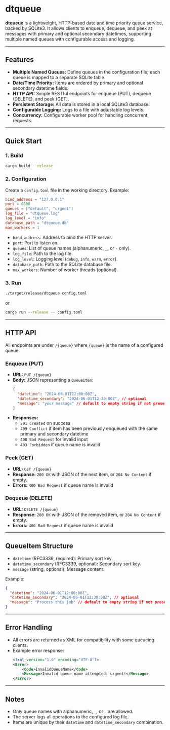 # dtqueue

**dtqueue** is a lightweight, HTTP-based date and time priority queue service, backed by SQLite3. It allows clients to enqueue, dequeue, and peek at messages with primary and optional secondary datetimes, supporting multiple named queues with configurable access and logging.

---

## Features

- **Multiple Named Queues:** Define queues in the configuration file; each queue is mapped to a separate SQLite table.
- **Date/Time Priority:** Items are ordered by primary and optional secondary datetime fields.
- **HTTP API:** Simple RESTful endpoints for enqueue (PUT), dequeue (DELETE), and peek (GET).
- **Persistent Storage:** All data is stored in a local SQLite3 database.
- **Configurable Logging:** Logs to a file with adjustable log levels.
- **Concurrency:** Configurable worker pool for handling concurrent requests.

---

## Quick Start

### 1. Build

```sh
cargo build --release
```

### 2. Configuration

Create a `config.toml` file in the working directory. Example:

```toml
bind_address = "127.0.0.1"
port = 8080
queues = ["default", "urgent"]
log_file = "dtqueue.log"
log_level = "info"
database_path = "dtqueue.db"
max_workers = 1
```

- `bind_address`: Address to bind the HTTP server.
- `port`: Port to listen on.
- `queues`: List of queue names (alphanumeric, `_`, or `-` only).
- `log_file`: Path to the log file.
- `log_level`: Logging level (`debug`, `info`, `warn`, `error`).
- `database_path`: Path to the SQLite database file.
- `max_workers`: Number of worker threads (optional).

### 3. Run

```sh
./target/release/dtqueue config.toml
```
or

```sh
cargo run --release -- config.toml
```

---

## HTTP API

All endpoints are under `/{queue}` where `{queue}` is the name of a configured queue.

### Enqueue (PUT)

- **URL:** `PUT /{queue}`
- **Body:** JSON representing a `QueueItem`:
  ```json
  {
    "datetime": "2024-06-01T12:00:00Z",
    "datetime_secondary": "2024-06-01T12:30:00Z", // optional
    "message": "your message" // default to empty string if not present
  }
  ```
- **Responses:**
  - `201 Created` on success
  - `409 Conflict` if item has been previously enqueued with the same primary and secondary datetime
  - `400 Bad Request` for invalid input
  - `403 Forbidden` if queue name is invalid

### Peek (GET)

- **URL:** `GET /{queue}`
- **Response:** `200 OK` with JSON of the next item, or `204 No Content` if empty.
- **Errors:** `400 Bad Request` if queue name is invalid

### Dequeue (DELETE)

- **URL:** `DELETE /{queue}`
- **Response:** `200 OK` with JSON of the removed item, or `204 No Content` if empty.
- **Errors:** `400 Bad Request` if queue name is invalid

---

## QueueItem Structure

- `datetime` (RFC3339, required): Primary sort key.
- `datetime_secondary` (RFC3339, optional): Secondary sort key.
- `message` (string, optional): Message content.

Example:

```json
{
  "datetime": "2024-06-01T12:00:00Z",
  "datetime_secondary": "2024-06-01T12:30:00Z", // optional
  "message": "Process this job" // default to empty string if not present
}
```

---

## Error Handling

- All errors are returned as XML for compatibility with some queueing clients.
- Example error response:
  ```xml
  <?xml version="1.0" encoding="UTF-8"?>
  <Error>
      <Code>InvalidQueueName</Code>
      <Message>Invalid queue name attempted: urgent!</Message>
  </Error>
  ```

---

## Notes

- Only queue names with alphanumeric, `_`, or `-` are allowed.
- The server logs all operations to the configured log file.
- Items are unique by their `datetime` and `datetime_secondary` combination.
